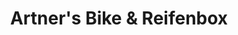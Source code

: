 ---
title: "Artner's Bike & Reifenbox"
url: /maria-enzersdorf/artners-bike-und-reifenbox/
shop: Motorrad
---